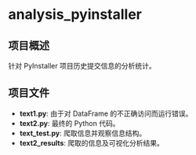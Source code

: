 # analysis_pyinstaller

## 项目概述
针对 PyInstaller 项目历史提交信息的分析统计。

## 项目文件

- **text1.py**: 由于对 DataFrame 的不正确访问而运行错误。
- **text2.py**: 最终的 Python 代码。
- **text_test.py**: 爬取信息并观察信息结构。
- **text2_results**: 爬取的信息及可视化分析结果。
